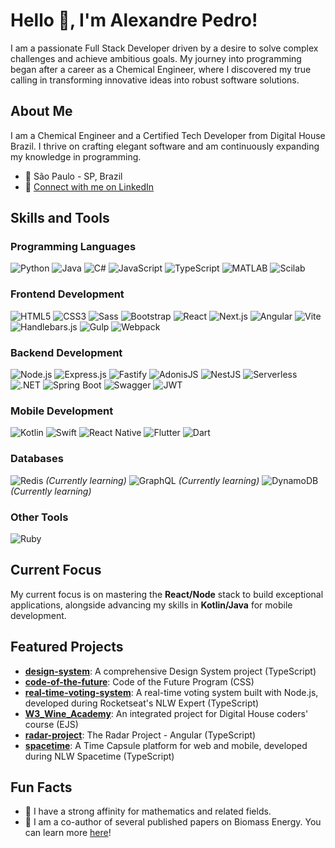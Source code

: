 # Hello 👋, I'm Alexandre Pedro!

I am a passionate Full Stack Developer driven by a desire to solve complex challenges and achieve ambitious goals. My journey into programming began after a career as a Chemical Engineer, where I discovered my true calling in transforming innovative ideas into robust software solutions.

## About Me

I am a Chemical Engineer and a Certified Tech Developer from Digital House Brazil. I thrive on crafting elegant software and am continuously expanding my knowledge in programming.

- 📍 São Paulo - SP, Brazil
- 🔗 [Connect with me on LinkedIn](https://www.linkedin.com/in/alexandre-da-costa-pedro-a319b62b/)

## Skills and Tools

### Programming Languages
![Python](https://img.shields.io/badge/Python-3776AB?style=for-the-badge&logo=python&logoColor=white)
![Java](https://img.shields.io/badge/Java-007396?style=for-the-badge&logo=java&logoColor=white)
![C#](https://img.shields.io/badge/C%23-239120?style=for-the-badge&logo=c-sharp&logoColor=white)
![JavaScript](https://img.shields.io/badge/JavaScript-F7DF1E?style=for-the-badge&logo=javascript&logoColor=black)
![TypeScript](https://img.shields.io/badge/TypeScript-007ACC?style=for-the-badge&logo=typescript&logoColor=white)
![MATLAB](https://img.shields.io/badge/MATLAB-0076A8?style=for-the-badge&logo=matlab&logoColor=white)
![Scilab](https://img.shields.io/badge/Scilab-A8200D?style=for-the-badge&logo=scilab&logoColor=white)

### Frontend Development
![HTML5](https://img.shields.io/badge/HTML5-E34F26?style=for-the-badge&logo=html5&logoColor=white)
![CSS3](https://img.shields.io/badge/CSS3-1572B6?style=for-the-badge&logo=css3&logoColor=white)
![Sass](https://img.shields.io/badge/Sass-CC6699?style=for-the-badge&logo=sass&logoColor=white)
![Bootstrap](https://img.shields.io/badge/Bootstrap-7952B3?style=for-the-badge&logo=bootstrap&logoColor=white)
![React](https://img.shields.io/badge/React-61DAFB?style=for-the-badge&logo=react&logoColor=black)
![Next.js](https://img.shields.io/badge/Next.js-000000?style=for-the-badge&logo=next.js&logoColor=white)
![Angular](https://img.shields.io/badge/Angular-DD0031?style=for-the-badge&logo=angular&logoColor=white)
![Vite](https://img.shields.io/badge/Vite-646CFF?style=for-the-badge&logo=vite&logoColor=white)
![Handlebars.js](https://img.shields.io/badge/Handlebars.js-000000?style=for-the-badge&logo=handlebars.js&logoColor=white)
![Gulp](https://img.shields.io/badge/Gulp-CF4647?style=for-the-badge&logo=gulp&logoColor=white)
![Webpack](https://img.shields.io/badge/Webpack-8DD6F9?style=for-the-badge&logo=webpack&logoColor=black)

### Backend Development
![Node.js](https://img.shields.io/badge/Node.js-339933?style=for-the-badge&logo=node.js&logoColor=white)
![Express.js](https://img.shields.io/badge/Express.js-000000?style=for-the-badge&logo=express&logoColor=white)
![Fastify](https://img.shields.io/badge/Fastify-000000?style=for-the-badge&logo=fastify&logoColor=white)
![AdonisJS](https://img.shields.io/badge/AdonisJS-5A45FF?style=for-the-badge&logo=adonisjs&logoColor=white)
![NestJS](https://img.shields.io/badge/NestJS-E0234E?style=for-the-badge&logo=nestjs&logoColor=white)
![Serverless](https://img.shields.io/badge/Serverless-FD5757?style=for-the-badge&logo=serverless&logoColor=white)
![.NET](https://img.shields.io/badge/.NET-512BD4?style=for-the-badge&logo=dotnet&logoColor=white)
![Spring Boot](https://img.shields.io/badge/Spring%20Boot-6DB33F?style=for-the-badge&logo=spring-boot&logoColor=white)
![Swagger](https://img.shields.io/badge/Swagger-85EA2D?style=for-the-badge&logo=swagger&logoColor=black)
![JWT](https://img.shields.io/badge/JWT-000000?style=for-the-badge&logo=json-web-tokens&logoColor=white)

### Mobile Development
![Kotlin](https://img.shields.io/badge/Kotlin-7F52FF?style=for-the-badge&logo=kotlin&logoColor=white)
![Swift](https://img.shields.io/badge/Swift-FA7343?style=for-the-badge&logo=swift&logoColor=white)
![React Native](https://img.shields.io/badge/React%20Native-61DAFB?style=for-the-badge&logo=react&logoColor=black)
![Flutter](https://img.shields.io/badge/Flutter-02569B?style=for-the-badge&logo=flutter&logoColor=white)
![Dart](https://img.shields.io/badge/Dart-0175C2?style=for-the-badge&logo=dart&logoColor=white)

### Databases
![Redis](https://img.shields.io/badge/Redis-CC292C?style=for-the-badge&logo=redis&logoColor=white) *(Currently learning)*
![GraphQL](https://img.shields.io/badge/GraphQL-E10098?style=for-the-badge&logo=graphql&logoColor=white) *(Currently learning)*
![DynamoDB](https://img.shields.io/badge/DynamoDB-4053D6?style=for-the-badge&logo=amazon-dynamodb&logoColor=white) *(Currently learning)*

### Other Tools
![Ruby](https://img.shields.io/badge/Ruby-CC342D?style=for-the-badge&logo=ruby&logoColor=white)

## Current Focus

My current focus is on mastering the **React/Node** stack to build exceptional applications, alongside advancing my skills in **Kotlin/Java** for mobile development.

## Featured Projects

- **[design-system](https://github.com/alexandrecpedro/design-system)**: A comprehensive Design System project (TypeScript)
- **[code-of-the-future](https://github.com/alexandrecpedro/code-of-the-future)**: Code of the Future Program (CSS)
- **[real-time-voting-system](https://github.com/alexandrecpedro/real-time-voting-system)**: A real-time voting system built with Node.js, developed during Rocketseat's NLW Expert (TypeScript)
- **[W3_Wine_Academy](https://github.com/alexandrecpedro/W3_Wine_Academy)**: An integrated project for Digital House coders' course (EJS)
- **[radar-project](https://github.com/alexandrecpedro/radar-project)**: The Radar Project - Angular (TypeScript)
- **[spacetime](https://github.com/alexandrecpedro/spacetime)**: A Time Capsule platform for web and mobile, developed during NLW Spacetime (TypeScript)

## Fun Facts

- 🔢 I have a strong affinity for mathematics and related fields.
- 📝 I am a co-author of several published papers on Biomass Energy. You can learn more [here](https://www.linkedin.com/in/alexandre-da-costa-pedro-a319b62b/)!
